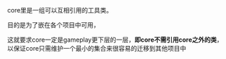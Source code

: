 core里是一组可以互相引用的工具类。

目的是为了嵌在各个项目中可用，

这就要求core一定是gameplay更下层的一层，**即core不需引用core之外的类**，以保证core只需维护一个最小的集合来很容易的迁移到其他项目中